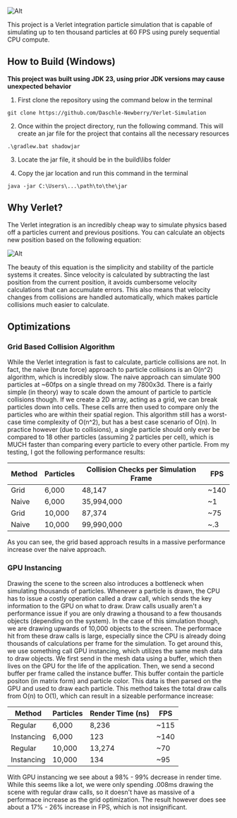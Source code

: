 ![Alt](src/main/resources/assets/gif/Simulationgif.gif "simulation.gif")

This project is a Verlet integration particle simulation that is capable of simulating up to ten thousand particles at 60 FPS using purely sequential CPU compute. 

## How to Build (Windows)
<strong>This project was built using JDK 23, using prior JDK versions may cause unexpected behavior</strong>

  
1. First clone the repository using the command below in the terminal

```
git clone https://github.com/Daschle-Newberry/Verlet-Simulation
```

2. Once within the project directory, run the following command. This will create an jar file for the project that contains all the necessary resources

```
.\gradlew.bat shadowjar
```

3. Locate the jar file, it should be in the build\libs folder

4. Copy the jar location and run this command in the terminal
  
```
java -jar C:\Users\...\path\to\the\jar
```



## Why Verlet? 

The Verlet integration is an incredibly cheap way to simulate physics based off a particles current and previous positions. You can calculate an objects new position based on the following equation:

![Alt](https://github.com/user-attachments/assets/afdfa095-b12f-422b-a051-7af170b18db9 "vertletintegrationequation.png")

The beauty of this equation is the simplicity and stability of the particle systems it creates. Since velocity is calculated by subtracting the last position from the current position, it avoids cumbersome velocity calculations that can accumulate errors. This also means that velocity changes from collisions are handled automatically, which makes particle collisions much easier to calculate.


## Optimizations

### Grid Based Collision Algorithm

While the Verlet integration is fast to calculate, particle collisions are not. In fact, the naive (brute force) approach to particle collisions is an O(n^2) algorithm, which is incredibly slow. The naive approach can simulate 900 particles at ~60fps on a single thread on my 7800x3d. There is a fairly simple (in theory) way to scale down the amount of particle to particle collisions though. If we create a 2D array, acting as a grid, we can break particles down into cells. These cells arre then used to compare only the particles who are within their spatial region. This algorithm still has a worst-case time complexity of O(n^2), but has a best case scenario of O(n). In practice however (due to collisions), a single particle should only ever be compared to 18 other particles (assuming 2 particles per cell), which is MUCH faster than comparing every particle to every other particle. From  my testing, I got the following performance results:

| Method | Particles | Collision Checks per Simulation Frame | FPS  |
|--------|-----------|----------------------------------------|------|
| Grid  | 6,000     | 48,147                                 | ~140 |
| Naive   | 6,000     | 35,994,000                             | ~1   |
| Grid  | 10,000     | 87,374                                 | ~75 |
| Naive   | 10,000     | 99,990,000                              | ~.3  |

As you can see, the grid based approach results in a massive performance increase over the naive approach.

### GPU Instancing 
Drawing the scene to the screen also introduces a bottleneck when simulating thousands of particles. Whenever a particle is drawn, the CPU has to issue a costly operation called a draw call, which sends the key information to the GPU on what to draw. Draw calls usually aren't a performance issue if you are only drawing a thousand to a few thousands objects (depending on the system). In the case of this simulation though, we are drawing upwards of 10,000 objects to the screen. The performace hit from these draw calls is large, especially since the CPU is already doing thousands of calculations per frame for the simulation. To get around this, we use something call GPU instancing, which utilizes the same mesh data to draw objects. We first send in the mesh data using a buffer, which then lives on the GPU for the life of the application. Then, we send a second buffer per frame called the instance buffer. This buffer contain the particle positon (in matrix form) and particle color. This data is then parsed on the GPU and used to draw each particle. This method takes the total draw calls from O(n) to O(1), which can result in a sizeable performance increase:


| Method       | Particles    | Render Time (ns)   | FPS  |
|--------------|--------------|---------------|------|
| Regular      | 6,000  | 8,236            | ~115 |  
| Instancing   | 6,000  | 123         | ~140   | 
| Regular      | 10,000 | 13,274            | ~70 |
| Instancing   | 10,000 | 134        | ~95   |   

With GPU instancing we see about a 98% - 99% decrease in render time. While this seems like a lot, we were only spending .008ms drawing the scene with regular draw calls, so it doesn't have as massive of a performace increase as the grid optimization. The result however does see about a 17% - 26% increase in FPS, which is not insignificant. 





